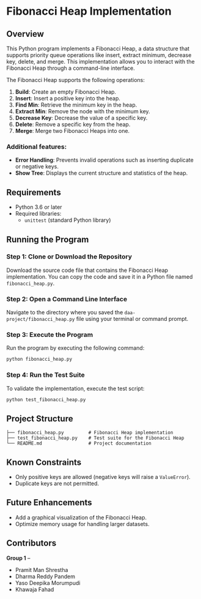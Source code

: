 
# Fibonacci Heap Implementation

## Overview

This Python program implements a Fibonacci Heap, a data structure that supports priority queue operations like insert, extract minimum, decrease key, delete, and merge. This implementation allows you to interact with the Fibonacci Heap through a command-line interface.

The Fibonacci Heap supports the following operations:
1. **Build**: Create an empty Fibonacci Heap.
2. **Insert**: Insert a positive key into the heap.
3. **Find Min**: Retrieve the minimum key in the heap.
4. **Extract Min**: Remove the node with the minimum key.
5. **Decrease Key**: Decrease the value of a specific key.
6. **Delete**: Remove a specific key from the heap.
7. **Merge**: Merge two Fibonacci Heaps into one.

### Additional features:
- **Error Handling**: Prevents invalid operations such as inserting duplicate or negative keys.
- **Show Tree**: Displays the current structure and statistics of the heap.

## Requirements

- Python 3.6 or later
- Required libraries:
  - `unittest` (standard Python library)

## Running the Program

### Step 1: Clone or Download the Repository
Download the source code file that contains the Fibonacci Heap implementation. You can copy the code and save it in a Python file named `fibonacci_heap.py`.

### Step 2: Open a Command Line Interface
Navigate to the directory where you saved the `daa-project/fibonacci_heap.py` file using your terminal or command prompt.

### Step 3: Execute the Program
Run the program by executing the following command:

```bash
python fibonacci_heap.py
```

### Step 4: Run the Test Suite
To validate the implementation, execute the test script:

```bash
python test_fibonacci_heap.py
```

## Project Structure

```
├── fibonacci_heap.py         # Fibonacci Heap implementation
├── test_fibonacci_heap.py    # Test suite for the Fibonacci Heap
└── README.md                 # Project documentation
```

## Known Constraints

- Only positive keys are allowed (negative keys will raise a `ValueError`).
- Duplicate keys are not permitted.

## Future Enhancements

- Add a graphical visualization of the Fibonacci Heap.
- Optimize memory usage for handling larger datasets.

## Contributors

**Group 1** –
- Pramit Man Shrestha
- Dharma Reddy Pandem
- Yaso Deepika Morumpudi
- Khawaja Fahad
